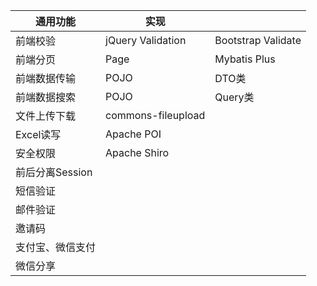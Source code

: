 | 通用功能         | 实现               |                    |
| ---------------- | ------------------ | ------------------ |
| 前端校验         | jQuery Validation  | Bootstrap Validate |
| 前端分页         | Page               | Mybatis Plus       |
| 前端数据传输     | POJO               | DTO类              |
| 前端数据搜索     | POJO               | Query类            |
| 文件上传下载     | commons-fileupload |                    |
| Excel读写        | Apache POI         |                    |
| 安全权限         | Apache Shiro       |                    |
| 前后分离Session  |                    |                    |
| 短信验证         |                    |                    |
| 邮件验证         |                    |                    |
| 邀请码           |                    |                    |
| 支付宝、微信支付 |                    |                    |
| 微信分享         |                    |                    |